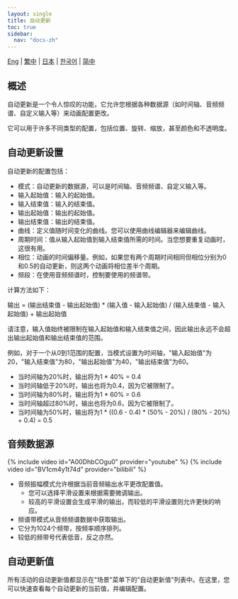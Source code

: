 ```yaml
---
layout: single
title: 自动更新
toc: true
sidebar:
  nav: "docs-zh"
---
```

[Eng](/dancexr/features/autoupdate) | [繁中](/tw/dancexr/features/autoupdate) | [日本](/jp/dancexr/features/autoupdate) | [한국어](/kr/dancexr/features/autoupdate) | [简中](/zh/dancexr/features/autoupdate)


## 概述
自动更新是一个令人惊叹的功能，它允许您根据各种数据源（如时间轴、音频频谱、自定义输入等）来动画配置更改。

它可以用于许多不同类型的配置，包括位置、旋转、缩放，甚至颜色和不透明度。

## 自动更新设置
自动更新的配置包括：
* 模式：自动更新的数据源，可以是时间轴、音频频谱、自定义输入等。
* 输入起始值：输入的起始值。
* 输入结束值：输入的结束值。
* 输出起始值：输出的起始值。
* 输出结束值：输出的结束值。
* 曲线：定义值随时间变化的曲线。您可以使用曲线编辑器来编辑曲线。
* 周期时间：值从输入起始值到输入结束值所需的时间。当您想要重复动画时，这很有用。
* 相位：动画的时间偏移量。例如，如果您有两个周期时间相同但相位分别为0和0.5的自动更新，则这两个动画将相位差半个周期。
* 频段：在使用音频频谱时，控制要使用的频谱带。

计算方法如下：

输出 = (输出结束值 - 输出起始值) * (输入值 - 输入起始值) / (输入结束值 - 输入起始值) + 输出起始值

请注意，输入值始终被限制在输入起始值和输入结束值之间，因此输出永远不会超出输出起始值和输出结束值的范围。

例如，对于一个从0到1范围的配置，当模式设置为时间轴，"输入起始值"为20，"输入结束值"为80，"输出起始值"为40，"输出结束值"为60。
* 当时间轴为20%时，输出将为1 * 40% = 0.4
* 当时间轴低于20%时，输出也将为0.4，因为它被限制了。
* 当时间轴为80%时，输出将为1 * 60% = 0.6
* 当时间轴超过80%时，输出也将为0.6，因为它被限制了。
* 当时间轴为50%时，输出将为1 * ((0.6 - 0.4) * (50% - 20%) / (80% - 20%) + 0.4) = 0.5

## 音频数据源
{% include video id="A00DhbCOgu0" provider="youtube" %}
{% include video id="BV1cm4y1t74d" provider="bilibili" %}

* 音频振幅模式允许根据当前音频输出水平更改配置值。
    * 您可以选择平滑设置来根据需要微调输出。
    * 较高的平滑设置会生成平滑的输出，而较低的平滑设置则允许更快的响应。
* 频谱带模式从音频频谱数据中获取输出。
* 它分为1024个频带，按频率顺序排列。
* 较低的频带号代表低音，反之亦然。

## 自动更新值
所有活动的自动更新值都显示在"场景"菜单下的"自动更新值"列表中。在这里，您可以快速查看每个自动更新的当前值，并编辑配置。